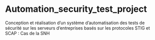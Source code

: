 # Automation_security_test_project
Conception et réalisation d’un système d’automatisation des tests de sécurité sur les serveurs d’entreprises basés sur les protocoles STIG et SCAP : Cas de la SNH
